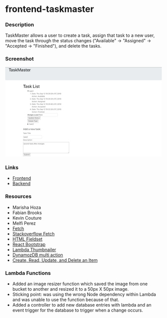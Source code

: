 # frontend-taskmaster

### Description
TaskMaster allows a user to create a task, assign that task to a new user, move the task through the status changes ("Available" -> "Assigned" -> "Accepted -> "Finished"), and delete the tasks.

### Screenshot
![screenshot](./frontend-taskmaster/src/assets/taskmaster.png)

### Links
* [Frontend](http://taskmaster-np.s3-website-us-west-2.amazonaws.com/)
* [Backend](https://cdmrys6wnc.execute-api.us-west-2.amazonaws.com/dev)

### Resources
* Marisha Hoza
* Fabian Brooks
* Kevin Couture
* Melfi Perez
* [Fetch](https://developer.mozilla.org/en-US/docs/Web/API/Fetch_API/Using_Fetch)
* [Stackoverflow Fetch](https://stackoverflow.com/questions/40284338/javascript-fetch-delete-and-put-requests)
* [HTML Fieldset](https://www.w3schools.com/tags/tag_fieldset.asp)
* [React Bootstrap](https://react-bootstrap.github.io/getting-started/introduction/)
* [Lambda Thumbnailer](https://docs.aws.amazon.com/lambda/latest/dg/with-s3-example.html)
* [DynamozDB multi action](https://stackoverflow.com/questions/39382050/dynamodb-update-item-multi-action)
* [Create, Read, Update, and Delete an Item](https://docs.aws.amazon.com/amazondynamodb/latest/developerguide/GettingStarted.Js.03.html#GettingStarted.Js.03.03)

### Lambda Functions
* Added an image resizer function which saved the image from one bucket to another and resized it to a 50px X 50px image.
* Sticking point: was using the wrong Node dependency within Lambda and was unable to use the function because of that.
* Added a controller to add new database entries with lambda and an event trigger for the database to trigger when a change occurs.